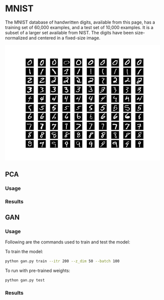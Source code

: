 # MNIST
The MNIST database of handwritten digits, available from this page, has a training set of 60,000 examples, and a test set of 10,000 examples. It is a subset of a larger set available from NIST. The digits have been size-normalized and centered in a fixed-size image.

<p align="center">
  <img src="/assets/mnist_data.png">
</p>

## PCA

### Usage

### Results

## GAN

### Usage
Following are the commands used to train and test the model:

To train the model:
```bash
python gan.py train --itr 200 --z_dim 50 --batch 100
```

To run with pre-trained weights:
```bash
python gan.py test 
```
### Results
